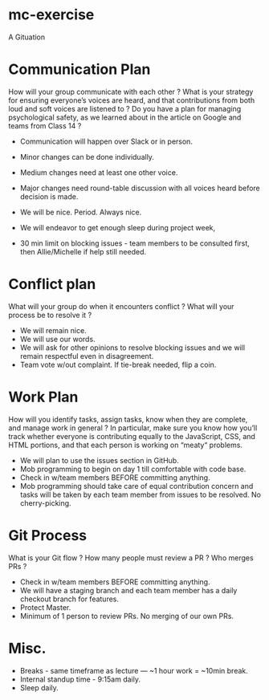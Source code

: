 # mc-exercise
A Gituation 


# Communication Plan
How will your group communicate with each other ?  What is your strategy for ensuring everyone’s voices are heard, and that contributions from both loud and soft voices are listened to ?  Do you have a plan for managing psychological safety, as we learned about in the article on Google and teams from Class 14 ?

* Communication will happen over Slack or in person.
* Minor changes can be done individually.
* Medium changes need at least one other voice.
* Major changes need round-table discussion with all voices heard before decision is made.

* We will be nice.  Period.  Always nice.
* We will endeavor to get enough sleep during project week,
* 30 min limit on blocking issues - team members to be consulted first, then Allie/Michelle if help still needed.

# Conflict plan
What will your group do when it encounters conflict ?  What will your process be to resolve it ?

* We will remain nice.  
* We will use our words.  
* We will ask for other opinions to resolve blocking issues and we will remain respectful even in disagreement.
* Team vote w/out complaint.  If tie-break needed, flip a coin.  

# Work Plan
How will you identify tasks, assign tasks, know when they are complete, and manage work in general ?  In particular, make sure you know how you’ll track whether everyone is contributing equally to the JavaScript, CSS, and HTML portions, and that each person is working on “meaty“ problems.

* We will plan to use the issues section in GitHub.
* Mob programming to begin on day 1 till comfortable with code base.
* Check in w/team members BEFORE committing anything.
* Mob programming should take care of equal contribution concern and tasks will be taken by each team member from issues to be resolved.  No cherry-picking.  

# Git Process
What is your Git flow ?  How many people must review a PR ?  Who merges PRs ?

* Check in w/team members BEFORE committing anything.
* We will have a staging branch and each team member has a daily checkout branch for features.
* Protect Master.
* Minimum of 1 person to review PRs.  No merging of our own PRs.  

# Misc.
* Breaks - same timeframe as lecture — ~1 hour work = ~10min break.
* Internal standup time - 9:15am daily.
* Sleep daily.  
